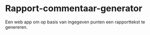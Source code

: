 # Rapport-commentaar-generator
Een web app om op basis van ingegeven punten een rapporttekst te genereren.
